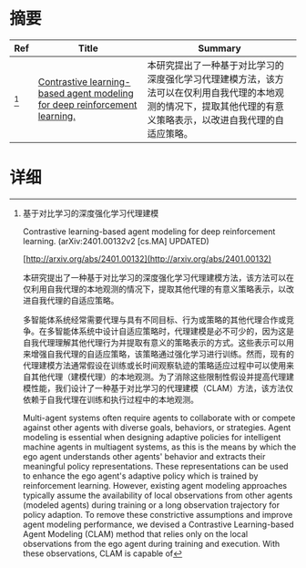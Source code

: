 # 摘要

| Ref | Title | Summary |
| --- | --- | --- |
| [^1] | [Contrastive learning-based agent modeling for deep reinforcement learning.](http://arxiv.org/abs/2401.00132) | 本研究提出了一种基于对比学习的深度强化学习代理建模方法，该方法可以在仅利用自我代理的本地观测的情况下，提取其他代理的有意义策略表示，以改进自我代理的自适应策略。 |

# 详细

[^1]: 基于对比学习的深度强化学习代理建模

    Contrastive learning-based agent modeling for deep reinforcement learning. (arXiv:2401.00132v2 [cs.MA] UPDATED)

    [http://arxiv.org/abs/2401.00132](http://arxiv.org/abs/2401.00132)

    本研究提出了一种基于对比学习的深度强化学习代理建模方法，该方法可以在仅利用自我代理的本地观测的情况下，提取其他代理的有意义策略表示，以改进自我代理的自适应策略。

    

    多智能体系统经常需要代理与具有不同目标、行为或策略的其他代理合作或竞争。在多智能体系统中设计自适应策略时，代理建模是必不可少的，因为这是自我代理理解其他代理行为并提取有意义的策略表示的方式。这些表示可以用来增强自我代理的自适应策略，该策略通过强化学习进行训练。然而，现有的代理建模方法通常假设在训练或长时间观察轨迹的策略适应过程中可以使用来自其他代理（建模代理）的本地观测。为了消除这些限制性假设并提高代理建模性能，我们设计了一种基于对比学习的代理建模（CLAM）方法，该方法仅依赖于自我代理在训练和执行过程中的本地观测。

    Multi-agent systems often require agents to collaborate with or compete against other agents with diverse goals, behaviors, or strategies. Agent modeling is essential when designing adaptive policies for intelligent machine agents in multiagent systems, as this is the means by which the ego agent understands other agents' behavior and extracts their meaningful policy representations. These representations can be used to enhance the ego agent's adaptive policy which is trained by reinforcement learning. However, existing agent modeling approaches typically assume the availability of local observations from other agents (modeled agents) during training or a long observation trajectory for policy adaption. To remove these constrictive assumptions and improve agent modeling performance, we devised a Contrastive Learning-based Agent Modeling (CLAM) method that relies only on the local observations from the ego agent during training and execution. With these observations, CLAM is capable of 
    


